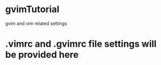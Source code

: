 # gvimTutorial
gvim and vim related settings
# .vimrc and .gvimrc file settings will be provided here
